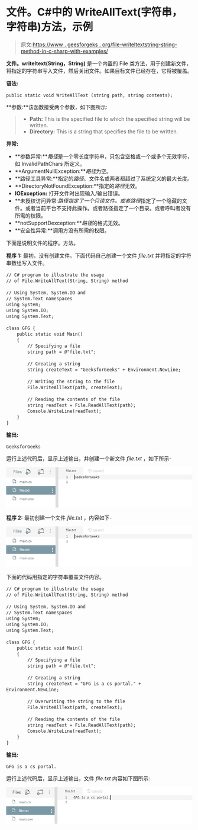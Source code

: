 # 文件。C#中的 WriteAllText(字符串，字符串)方法，示例

> 原文:[https://www . geesforgeks . org/file-writeltextstring-string-method-in-c-sharp-with-examples/](https://www.geeksforgeeks.org/file-writealltextstring-string-method-in-c-sharp-with-examples/)

**文件。writeltext(String，String)** 是一个内置的 File 类方法，用于创建新文件，将指定的字符串写入文件，然后关闭文件。如果目标文件已经存在，它将被覆盖。

**语法:**

```
public static void WriteAllText (string path, string contents);
```

**参数:**该函数接受两个参数，如下图所示:

> *   **Path:** This is the specified file to which the specified string will be written.
> *   **Directory:** This is a string that specifies the file to be written.

**异常:**

*   **参数异常:***路径*是一个零长度字符串，只包含空格或一个或多个无效字符，如 InvalidPathChars 所定义。
*   **ArgumentNullException:***路径*为空。
*   **路径工具异常:**指定的*路径*、文件名或两者都超过了系统定义的最大长度。
*   **DirectoryNotFoundException:**指定的*路径*无效。
*   **IOException:** 打开文件时出现输入/输出错误。
*   **未授权访问异常:***路径*指定了一个只读文件。或者*路径*指定了一个隐藏的文件。或者当前平台不支持此操作。或者路径指定了一个目录。或者呼叫者没有所需的权限。
*   **notSupportDexception:***路径*的格式无效。
*   **安全性异常:**调用方没有所需的权限。

下面是说明文件的程序。方法。

**程序 1:** 最初，没有创建文件。下面代码自己创建一个文件 *file.txt* 并将指定的字符串数组写入文件。

```
// C# program to illustrate the usage
// of File.WriteAllText(String, String) method

// Using System, System.IO and
// System.Text namespaces
using System;
using System.IO;
using System.Text;

class GFG {
    public static void Main()
    {
        // Specifying a file
        string path = @"file.txt";

        // Creating a string
        string createText = "GeeksforGeeks" + Environment.NewLine;

        // Writing the string to the file
        File.WriteAllText(path, createText);

        // Reading the contents of the file
        string readText = File.ReadAllText(path);
        Console.WriteLine(readText);
    }
}
```

**输出:**

```
GeeksforGeeks

```

运行上述代码后，显示上述输出，并创建一个新文件 *file.txt* ，如下所示-

![file.txt](img/d2a0cf46f82a72b41a2fdc5d7a3848b6.png)

**程序 2:** 最初创建一个文件 *file.txt* ，内容如下-

![file.txt](img/d2a0cf46f82a72b41a2fdc5d7a3848b6.png)

下面的代码用指定的字符串覆盖文件内容。

```
// C# program to illustrate the usage
// of File.WriteAllText(String, String) method

// Using System, System.IO and
// System.Text namespaces
using System;
using System.IO;
using System.Text;

class GFG {
    public static void Main()
    {
        // Specifying a file
        string path = @"file.txt";

        // Creating a string
        string createText = "GFG is a cs portal." + Environment.NewLine;

        // Overwriting the string to the file
        File.WriteAllText(path, createText);

        // Reading the contents of the file
        string readText = File.ReadAllText(path);
        Console.WriteLine(readText);
    }
}
```

**输出:**

```
GFG is a cs portal.

```

运行上述代码后，显示上述输出，文件 *file.txt* 内容如下图所示:

![file.txt](img/54353c657057c5a375c0427558af7455.png)